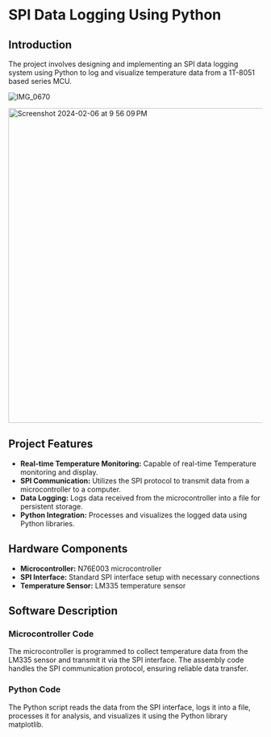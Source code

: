 # SPI Data Logging Using Python

## Introduction

The project involves designing and implementing an SPI data logging system using Python to log and visualize temperature data from a 1T-8051 based series MCU.

![IMG_0670](https://github.com/user-attachments/assets/9a0fa883-8bcc-4739-945e-eddf4f09264b)

<img width="624" alt="Screenshot 2024-02-06 at 9 56 09 PM" src="https://github.com/user-attachments/assets/a1b3ac85-ecc2-40c4-b9be-db53b05ae4ce">

## Project Features

- **Real-time Temperature Monitoring:** Capable of real-time Temperature monitoring and display.
- **SPI Communication:** Utilizes the SPI protocol to transmit data from a microcontroller to a computer.
- **Data Logging:** Logs data received from the microcontroller into a file for persistent storage.
- **Python Integration:** Processes and visualizes the logged data using Python libraries.

## Hardware Components

- **Microcontroller:** N76E003 microcontroller
- **SPI Interface:** Standard SPI interface setup with necessary connections
- **Temperature Sensor:** LM335 temperature sensor

## Software Description

### Microcontroller Code

The microcontroller is programmed to collect temperature data from the LM335 sensor and transmit it via the SPI interface. The assembly code handles the SPI communication protocol, ensuring reliable data transfer.

### Python Code

The Python script reads the data from the SPI interface, logs it into a file, processes it for analysis, and visualizes it using the Python library matplotlib.
